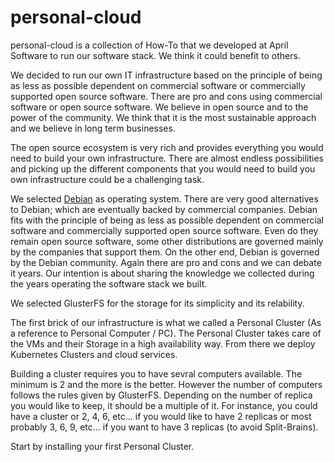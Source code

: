 # personal-cloud
personal-cloud is a collection of How-To that we developed at April Software to run our software stack. We think it could benefit to others. 

We decided to run our own IT infrastructure based on the principle of being as less as possible dependent on commercial software or commercially supported open source software. 
There are pro and cons using commercial software or open source software. We believe in open source and to the power of the community. We think that it is the most sustainable approach and we believe in long term businesses.  

The open source ecosystem is very rich and provides everything you would need to build your own infrastructure. There are almost endless possibilities and picking up the different components that you would need to build you own infrastructure could be a challenging task.

We selected [Debian](https://www.debian.org/) as operating system. There are very good alternatives to Debian; which are eventually backed by commercial companies. Debian fits with the principle of being as less as possible dependent on commercial software and commercially supported open source software. Even do they remain open source software, some other distributions are governed mainly by the companies that support them. On the other end, Debian is governed by the Debian community. Again there are pro and cons and we can debate it years. Our intention is about sharing the knowledge we collected during the years operating the software stack we built.

We selected GlusterFS for the storage for its simplicity and its relability. 

The first brick of our infrastructure is what we called a Personal Cluster (As a reference to Personal Computer / PC). The Personal Cluster takes care of the VMs and their Storage in a high availability way. From there we deploy Kubernetes Clusters and cloud services.

Building a cluster requires you to have sevral computers available. The minimum is 2 and the more is the better. However the number of computers follows the rules given by GlusterFS. Depending on the number of replica you would like to keep, it should be a multiple of it. For instance, you could have a cluster or 2, 4, 6, etc... if you would like to have 2 replicas or most probably 3, 6, 9, etc... if you want to have 3 replicas (to avoid Split-Brains).

Start by installing your first Personal Cluster.